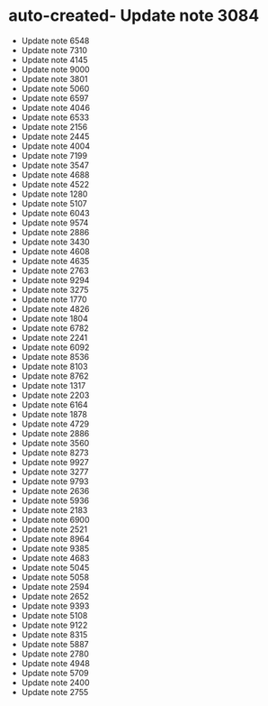 # auto-created- Update note 3084
- Update note 6548
- Update note 7310
- Update note 4145
- Update note 9000
- Update note 3801
- Update note 5060
- Update note 6597
- Update note 4046
- Update note 6533
- Update note 2156
- Update note 2445
- Update note 4004
- Update note 7199
- Update note 3547
- Update note 4688
- Update note 4522
- Update note 1280
- Update note 5107
- Update note 6043
- Update note 9574
- Update note 2886
- Update note 3430
- Update note 4608
- Update note 4635
- Update note 2763
- Update note 9294
- Update note 3275
- Update note 1770
- Update note 4826
- Update note 1804
- Update note 6782
- Update note 2241
- Update note 6092
- Update note 8536
- Update note 8103
- Update note 8762
- Update note 1317
- Update note 2203
- Update note 6164
- Update note 1878
- Update note 4729
- Update note 2886
- Update note 3560
- Update note 8273
- Update note 9927
- Update note 3277
- Update note 9793
- Update note 2636
- Update note 5936
- Update note 2183
- Update note 6900
- Update note 2521
- Update note 8964
- Update note 9385
- Update note 4683
- Update note 5045
- Update note 5058
- Update note 2594
- Update note 2652
- Update note 9393
- Update note 5108
- Update note 9122
- Update note 8315
- Update note 5887
- Update note 2780
- Update note 4948
- Update note 5709
- Update note 2400
- Update note 2755
